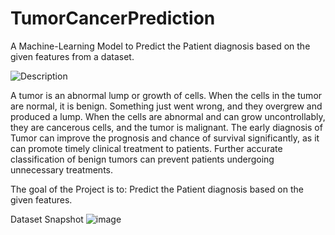 # TumorCancerPrediction
A Machine-Learning Model to Predict the Patient diagnosis based on the given features from a dataset.

![Description](https://user-images.githubusercontent.com/60184582/146594989-c5d52caf-674a-4304-bec2-3c5d31351149.jpg)

A tumor is an abnormal lump or growth of cells. When the cells in the tumor are normal, it is benign. Something just went wrong, and they overgrew and produced a lump. When the cells are abnormal and can grow uncontrollably, they are cancerous cells, and the tumor is malignant.
The early diagnosis of Tumor can improve the prognosis and chance of survival significantly, as it can promote timely clinical treatment to patients. Further accurate classification of benign tumors can prevent patients undergoing unnecessary treatments.

The goal of the Project is to: Predict the Patient diagnosis based on the given features.

Dataset Snapshot
![image](https://user-images.githubusercontent.com/60184582/146594721-8ac8fcfb-c43d-4ceb-a890-242ce5460f3b.png)
